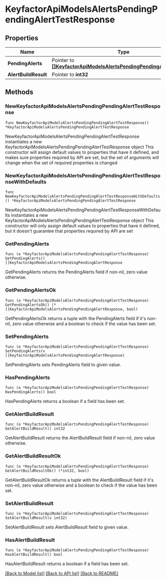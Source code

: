 # KeyfactorApiModelsAlertsPendingPendingAlertTestResponse

## Properties

Name | Type | Description | Notes
------------ | ------------- | ------------- | -------------
**PendingAlerts** | Pointer to [**[]KeyfactorApiModelsAlertsPendingPendingAlertResponse**](KeyfactorApiModelsAlertsPendingPendingAlertResponse.md) |  | [optional] 
**AlertBuildResult** | Pointer to **int32** |  | [optional] 

## Methods

### NewKeyfactorApiModelsAlertsPendingPendingAlertTestResponse

`func NewKeyfactorApiModelsAlertsPendingPendingAlertTestResponse() *KeyfactorApiModelsAlertsPendingPendingAlertTestResponse`

NewKeyfactorApiModelsAlertsPendingPendingAlertTestResponse instantiates a new KeyfactorApiModelsAlertsPendingPendingAlertTestResponse object
This constructor will assign default values to properties that have it defined,
and makes sure properties required by API are set, but the set of arguments
will change when the set of required properties is changed

### NewKeyfactorApiModelsAlertsPendingPendingAlertTestResponseWithDefaults

`func NewKeyfactorApiModelsAlertsPendingPendingAlertTestResponseWithDefaults() *KeyfactorApiModelsAlertsPendingPendingAlertTestResponse`

NewKeyfactorApiModelsAlertsPendingPendingAlertTestResponseWithDefaults instantiates a new KeyfactorApiModelsAlertsPendingPendingAlertTestResponse object
This constructor will only assign default values to properties that have it defined,
but it doesn't guarantee that properties required by API are set

### GetPendingAlerts

`func (o *KeyfactorApiModelsAlertsPendingPendingAlertTestResponse) GetPendingAlerts() []KeyfactorApiModelsAlertsPendingPendingAlertResponse`

GetPendingAlerts returns the PendingAlerts field if non-nil, zero value otherwise.

### GetPendingAlertsOk

`func (o *KeyfactorApiModelsAlertsPendingPendingAlertTestResponse) GetPendingAlertsOk() (*[]KeyfactorApiModelsAlertsPendingPendingAlertResponse, bool)`

GetPendingAlertsOk returns a tuple with the PendingAlerts field if it's non-nil, zero value otherwise
and a boolean to check if the value has been set.

### SetPendingAlerts

`func (o *KeyfactorApiModelsAlertsPendingPendingAlertTestResponse) SetPendingAlerts(v []KeyfactorApiModelsAlertsPendingPendingAlertResponse)`

SetPendingAlerts sets PendingAlerts field to given value.

### HasPendingAlerts

`func (o *KeyfactorApiModelsAlertsPendingPendingAlertTestResponse) HasPendingAlerts() bool`

HasPendingAlerts returns a boolean if a field has been set.

### GetAlertBuildResult

`func (o *KeyfactorApiModelsAlertsPendingPendingAlertTestResponse) GetAlertBuildResult() int32`

GetAlertBuildResult returns the AlertBuildResult field if non-nil, zero value otherwise.

### GetAlertBuildResultOk

`func (o *KeyfactorApiModelsAlertsPendingPendingAlertTestResponse) GetAlertBuildResultOk() (*int32, bool)`

GetAlertBuildResultOk returns a tuple with the AlertBuildResult field if it's non-nil, zero value otherwise
and a boolean to check if the value has been set.

### SetAlertBuildResult

`func (o *KeyfactorApiModelsAlertsPendingPendingAlertTestResponse) SetAlertBuildResult(v int32)`

SetAlertBuildResult sets AlertBuildResult field to given value.

### HasAlertBuildResult

`func (o *KeyfactorApiModelsAlertsPendingPendingAlertTestResponse) HasAlertBuildResult() bool`

HasAlertBuildResult returns a boolean if a field has been set.


[[Back to Model list]](../README.md#documentation-for-models) [[Back to API list]](../README.md#documentation-for-api-endpoints) [[Back to README]](../README.md)


